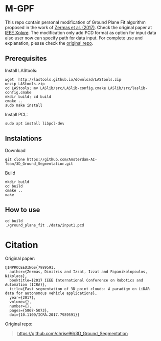 # M-GPF
This repo contain personal modification of Ground Plane Fit algorithm proposed in the work of [Zermas et al. (2017)](https://ieeexplore.ieee.org/abstract/document/7989591). Check the original paper at [IEEE Xplore](https://ieeexplore.ieee.org/abstract/document/7989591). The modification only add PCD format as option for input data also user now can specify path for data input. For complete use and explanation, please check the [original repo](https://github.com/chrise96/3D_Ground_Segmentation).

## Prerequisites
Install LAStools:
```
wget  http://lastools.github.io/download/LAStools.zip
unzip LAStools.zip
cd LAStools; mv LASlib/src/LASlib-config.cmake LASlib/src/laslib-config.cmake
mkdir build; cd build
cmake ..
sudo make install
```
Install PCL:
```
sudo apt install libpcl-dev
```

## Instalations
Download
```
git clone https://github.com/Amsterdam-AI-Team/3D_Ground_Segmentation.git
```
Build
```
mkdir build  
cd build
cmake ..
make
```

## How to use
```
cd build
./ground_plane_fit ./data/input1.pcd
```

# Citation
Original paper:
```
@INPROCEEDINGS{7989591,
  author={Zermas, Dimitris and Izzat, Izzat and Papanikolopoulos, Nikolaos},
  booktitle={2017 IEEE International Conference on Robotics and Automation (ICRA)}, 
  title={Fast segmentation of 3D point clouds: A paradigm on LiDAR data for autonomous vehicle applications}, 
  year={2017},
  volume={},
  number={},
  pages={5067-5073},
  doi={10.1109/ICRA.2017.7989591}}
```
Original repo: 
> https://github.com/chrise96/3D_Ground_Segmentation
